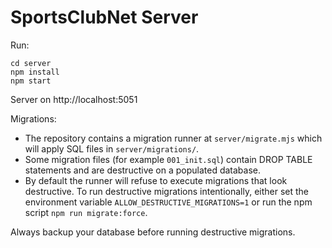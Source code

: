 # SportsClubNet Server

Run:
```
cd server
npm install
npm start
```
Server on http://localhost:5051

Migrations:
- The repository contains a migration runner at `server/migrate.mjs` which will apply SQL files in `server/migrations/`.
- Some migration files (for example `001_init.sql`) contain DROP TABLE statements and are destructive on a populated database.
- By default the runner will refuse to execute migrations that look destructive. To run destructive migrations intentionally, either set the environment variable `ALLOW_DESTRUCTIVE_MIGRATIONS=1` or run the npm script `npm run migrate:force`.

Always backup your database before running destructive migrations.
